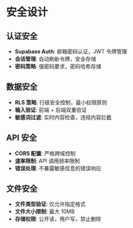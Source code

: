 # 安全设计

## 认证安全

- **Supabase Auth**: 邮箱密码认证，JWT 令牌管理
- **会话管理**: 自动刷新令牌，安全存储
- **密码策略**: 强密码要求，密码哈希存储

## 数据安全

- **RLS 策略**: 行级安全控制，最小权限原则
- **输入验证**: 前端 + 后端双重验证
- **敏感词过滤**: 实时内容检查，违规内容拦截

## API 安全

- **CORS 配置**: 严格跨域控制
- **速率限制**: API 调用频率限制
- **错误处理**: 不暴露敏感信息的错误响应

## 文件安全

- **文件类型验证**: 仅允许指定格式
- **文件大小限制**: 最大 10MB
- **存储权限**: 公开读，用户写，禁止删除
